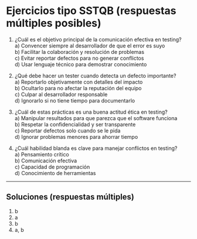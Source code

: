 # Ejercicios tipo SSTQB (respuestas múltiples posibles)

1. ¿Cuál es el objetivo principal de la comunicación efectiva en testing?  
   a) Convencer siempre al desarrollador de que el error es suyo  
   b) Facilitar la colaboración y resolución de problemas  
   c) Evitar reportar defectos para no generar conflictos  
   d) Usar lenguaje técnico para demostrar conocimiento

2. ¿Qué debe hacer un tester cuando detecta un defecto importante?  
   a) Reportarlo objetivamente con detalles del impacto  
   b) Ocultarlo para no afectar la reputación del equipo  
   c) Culpar al desarrollador responsable  
   d) Ignorarlo si no tiene tiempo para documentarlo

3. ¿Cuál de estas prácticas es una buena actitud ética en testing?  
   a) Manipular resultados para que parezca que el software funciona  
   b) Respetar la confidencialidad y ser transparente  
   c) Reportar defectos solo cuando se le pida  
   d) Ignorar problemas menores para ahorrar tiempo

4. ¿Cuál habilidad blanda es clave para manejar conflictos en testing?  
   a) Pensamiento crítico  
   b) Comunicación efectiva  
   c) Capacidad de programación  
   d) Conocimiento de herramientas

---

## Soluciones (respuestas múltiples)

1. b  
2. a  
3. b  
4. a, b
